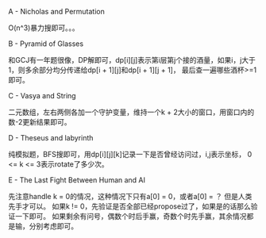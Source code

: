 A - Nicholas and Permutation

O(n^3)暴力搜即可。。。

B - Pyramid of Glasses

和GCJ有一年题很像，DP解即可，dp[i][j]表示第i层第j个接的酒量，如果i，j大于1，则多余部分均分传递给dp[i + 1][j]和dp[i + 1][j + 1]， 最后查一遍哪些酒杯>=1即可。

C - Vasya and String

二元数组，左右两侧各加一个守护变量，维持一个k + 2大小的窗口，用窗口内的数-2更新结果即可。

D - Theseus and labyrinth

纯模拟题，BFS搜即可，用dp[i][j][k]记录一下是否曾经访问过，i,j表示坐标， 0 <= k <= 3表示rotate了多少次。

E - The Last Fight Between Human and AI

先注意handle k = 0的情况，这种情况下只有a[0] = 0，或者a[0] = ？ 但是人类先手才可以。
如果k != 0，先验证是否全部已经propose过了，如果是的话那么验证一下即可。
如果剩余有问号，偶数个时后手赢，奇数个时先手赢，其余情况都是输，分别考虑即可。